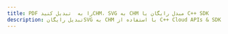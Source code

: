 ---title: PDF را به  تبدیل کنیدCHM، SVG به CHM مبدل رایگان یا C++ SDKdescription: تبدیل رایگانSVG به CHM با استفاده از C++ Cloud APIs & SDK همچنین اسناد PDF را در Cloud ایجاد، ویرایش و رندر کنید.---